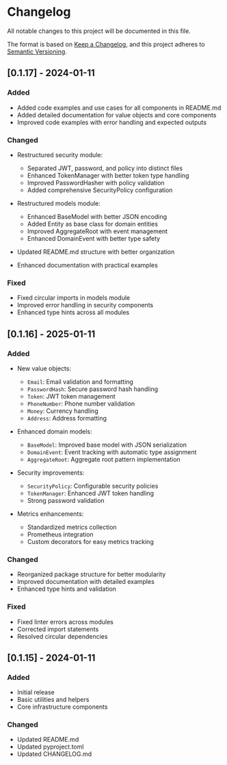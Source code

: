 # Changelog

All notable changes to this project will be documented in this file.

The format is based on [Keep a Changelog](https://keepachangelog.com/en/1.0.0/),
and this project adheres to [Semantic Versioning](https://semver.org/spec/v2.0.0.html).

## [0.1.17] - 2024-01-11

### Added
- Added code examples and use cases for all components in README.md
- Added detailed documentation for value objects and core components
- Improved code examples with error handling and expected outputs

### Changed
- Restructured security module:
  - Separated JWT, password, and policy into distinct files
  - Enhanced TokenManager with better token type handling
  - Improved PasswordHasher with policy validation
  - Added comprehensive SecurityPolicy configuration

- Restructured models module:
  - Enhanced BaseModel with better JSON encoding
  - Added Entity as base class for domain entities
  - Improved AggregateRoot with event management
  - Enhanced DomainEvent with better type safety

- Updated README.md structure with better organization
- Enhanced documentation with practical examples

### Fixed
- Fixed circular imports in models module
- Improved error handling in security components
- Enhanced type hints across all modules

## [0.1.16] - 2025-01-11

### Added
- New value objects:
  - `Email`: Email validation and formatting
  - `PasswordHash`: Secure password hash handling
  - `Token`: JWT token management
  - `PhoneNumber`: Phone number validation
  - `Money`: Currency handling
  - `Address`: Address formatting

- Enhanced domain models:
  - `BaseModel`: Improved base model with JSON serialization
  - `DomainEvent`: Event tracking with automatic type assignment
  - `AggregateRoot`: Aggregate root pattern implementation

- Security improvements:
  - `SecurityPolicy`: Configurable security policies
  - `TokenManager`: Enhanced JWT token handling
  - Strong password validation

- Metrics enhancements:
  - Standardized metrics collection
  - Prometheus integration
  - Custom decorators for easy metrics tracking

### Changed
- Reorganized package structure for better modularity
- Improved documentation with detailed examples
- Enhanced type hints and validation

### Fixed
- Fixed linter errors across modules
- Corrected import statements
- Resolved circular dependencies

## [0.1.15] - 2024-01-11

### Added
- Initial release
- Basic utilities and helpers
- Core infrastructure components 

### Changed
- Updated README.md
- Updated pyproject.toml
- Updated CHANGELOG.md
